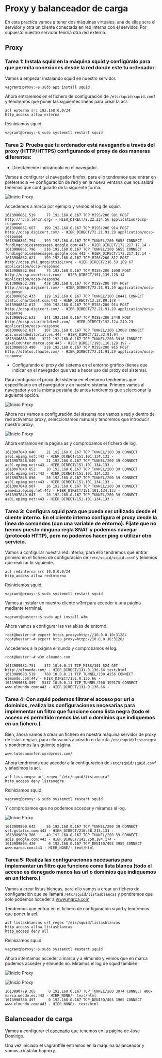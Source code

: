 # Proxy y balanceador de carga

En esta practica vamos a tener dos máquinas virtuales, una de ellas sera el servidor y otra un cliente conectada en red interna con el servidor. Por supuesto nuestro servidor tendrá otra red externa.

## Proxy

### Tarea 1: Instala squid en la máquina squid y configúralo para que permita conexiones desde la red donde este tu ordenador.

Vamos a empezar instalando squid en nuestro servidor.
~~~
vagrant@proxy:~$ sudo apt install squid
~~~

Ahora entraremos en el fichero de configuración de `/etc/squid/squid.conf` y tendremos que poner las siguientes lineas para crear la acl.
~~~
acl externa src 192.168.0.0/24
http_access allow externa
~~~

Reiniciamos squid.
~~~
vagrant@proxy:~$ sudo systemctl restart squid
~~~

### Tarea 2: Prueba que tu ordenador está navegando a través del proxy (HTTP/HTTPS) configurando el proxy de dos maneras diferentes:

- Directamente indicándolo en el navegador.

Vamos a configurar el navegador firefox, para ello tendremos que entrar en preferencia --> configuracion de red y en la nueva ventana que nos saldrá tenemos que configurarlo de la siguiente forma.

![Inicio Proxy](imagenes/proxy.png)

Accedemos a marca por ejemplo y vemos el log de squid.
~~~
1613986861.519     77 192.168.0.167 TCP_MISS/200 981 POST http://r3.o.lencr.org/ - HIER_DIRECT/2.22.234.56 application/ocsp-response
1613986861.667    199 192.168.0.167 TCP_MISS/200 914 POST http://ocsp.digicert.com/ - HIER_DIRECT/72.21.91.29 application/ocsp-response
1613986861.794    199 192.168.0.167 TCP_TUNNEL/200 5658 CONNECT fundingchoicesmessages.google.com:443 - HIER_DIRECT/172.217.17.14 -
1613986861.796    216 192.168.0.167 TCP_TUNNEL/200 5655 CONNECT fundingchoicesmessages.google.com:443 - HIER_DIRECT/172.217.17.14 -
1613986862.021    199 192.168.0.167 TCP_MISS/200 817 POST http://ocsp.pki.goog/gts1o1core - HIER_DIRECT/216.58.209.67 application/ocsp-response
1613986862.064     74 192.168.0.167 TCP_MISS/200 1008 POST http://ocsp.usertrust.com/ - HIER_DIRECT/151.139.128.14 application/ocsp-response
1613986862.398    438 192.168.0.167 TCP_MISS/200 704 POST http://ocsp.digicert.com/ - HIER_DIRECT/72.21.91.29 application/ocsp-response
1613986862.433    129 192.168.0.167 TCP_TUNNEL/200 18441 CONNECT static.chartbeat.com:443 - HIER_DIRECT/13.32.89.178 -
1613986862.612    200 192.168.0.167 TCP_MISS/200 914 POST http://ocsp.digicert.com/ - HIER_DIRECT/72.21.91.29 application/ocsp-response
1613986862.623    141 192.168.0.167 TCP_MISS/200 2448 POST http://ocsp.starfieldtech.com/ - HIER_DIRECT/192.124.249.23 application/ocsp-response
1613986862.837    107 192.168.0.167 TCP_TUNNEL/200 13008 CONNECT api.unidadeditorial.es:443 - HIER_DIRECT/13.32.91.94 -
1613986863.350   3222 192.168.0.167 TCP_TUNNEL/200 3916 CONNECT pixelcounter.marca.com:443 - HIER_DIRECT/193.110.128.197 -
1613986863.490    228 192.168.0.167 TCP_MISS/200 915 POST http://status.thawte.com/ - HIER_DIRECT/72.21.91.29 application/ocsp-response
~~~

- Configurando el proxy del sistema en el entorno gráfico (tienes que indicar en el navegador que vas a hacer uso del proxy del sistema).

Para configurar el proxy del sistema en el entorno tendremos que especificarlo en el navegador y en nuestro sistema.
Primero vamos al navegador y en la misma pestaña de antes tendremos que seleccionar la siguiente opción.

![Inicio Proxy](imagenes/proxy2.png)

Ahora nos vamos a configuración del sistema nos vamos a red y dentro de red activamos proxy, seleccionamos manual y tendremos que introducir nuestro proxy.

![Inicio Proxy](imagenes/proxy3.png)

Ahora entramos en la página as y comprobamos el fichero de log.
~~~
1613987848.040     21 192.168.0.167 TCP_TUNNEL/200 39 CONNECT as01.epimg.net:443 - HIER_DIRECT/151.101.134.133 -
1613987848.049     21 192.168.0.167 TCP_TUNNEL/200 39 CONNECT as01.epimg.net:443 - HIER_DIRECT/151.101.134.133 -
1613987848.052     20 192.168.0.167 TCP_TUNNEL/200 39 CONNECT as01.epimg.net:443 - HIER_DIRECT/151.101.134.133 -
1613987848.056     20 192.168.0.167 TCP_TUNNEL/200 39 CONNECT as01.epimg.net:443 - HIER_DIRECT/151.101.134.133 -
1613987848.907     26 192.168.0.167 TCP_TUNNEL/200 39 CONNECT asmedia.epimg.net:443 - HIER_DIRECT/151.101.134.133 -
1613987849.647     20 192.168.0.167 TCP_TUNNEL/200 39 CONNECT as01.epimg.net:443 - HIER_DIRECT/151.101.134.133 -
~~~

### Tarea 3: Configura squid para que pueda ser utilizado desde el cliente interno. En el cliente interno configura el proxy desde la línea de comandos (con una variable de entorno). Fíjate que no hemos puesto ninguna regla SNAT y podemos navegar (protocolo HTTP), pero no podemos hacer ping o utilizar otro servicio.

Vamos a configurar nuestra red interna, para ello tendremos que entrar primero en el fichero de configuración de `/etc/squid/squid.conf` y tenemos que realizar lo siguiente.
~~~
acl redinterna src 10.0.0.0/24
http_access allow redinterna
~~~

Reiniciamos squid.
~~~
vagrant@proxy:~$ sudo systemctl restart squid
~~~

Vamos a instalar en nuestro cliente w3m para acceder a una página mediante terminal.
~~~
vagrant@buster:~$ sudo apt install w3m
~~~

Ahora vamos a configurar las variables de entorno.
~~~
root@buster:~# export https_proxy=http://10.0.0.10:3128/
root@buster:~# export http_proxy=http://10.0.0.10:3128/
~~~

Accedemos a la página elmundo y comprobamos el log.
~~~
root@buster:~# w3m elmundo.com
~~~

~~~
1613989082.751    372 10.0.0.11 TCP_MISS/301 524 GET http://elmundo.com/ - HIER_DIRECT/131.0.136.66 text/html
1613989083.519    760 10.0.0.11 TCP_TUNNEL/200 4256 CONNECT elmundo.com:443 - HIER_DIRECT/131.0.136.66 -
1613989088.859   5337 10.0.0.11 TCP_TUNNEL/200 199175 CONNECT www.elmundo.com:443 - HIER_DIRECT/131.0.136.66 -
~~~

### Tarea 4: Con squid podemos filtrar el acceso por url o dominios, realiza las configuraciones necesarias para implementar un filtro que funcione como lista negra (todo el acceso es permitido menos las url o dominios que indiquemos en un fichero.)

Bien, ahora vamos a crear un fichero en nuestra máquina servidor de proxy de listas negras, para ello vamos a crearlo en la ruta `/etc/squid/listanegra` y pondremos la siguiente página.
~~~
www.tutecnoinfor.wordpress.com/
~~~

Ahora tendremos que acceder a la configuracion de `/etc/squid/squid.conf` y añadimos la acl.
~~~
acl listanegra url_regex "/etc/squid/listanegra"
http_access deny listanegra
~~~

Reiniciamos squid.
~~~
vagrant@proxy:~$ sudo systemctl restart squid
~~~

Y comprobamos que no podemos acceder y miramos el log.

![Inicio Proxy](imagenes/proxy4.png)

~~~
1613989800.642     56 192.168.0.167 TCP_TUNNEL/200 39 CONNECT ssl.gstatic.com:443 - HIER_DIRECT/216.58.215.131 -
1613989800.766     49 192.168.0.167 TCP_TUNNEL/200 39 CONNECT apis.google.com:443 - HIER_DIRECT/142.250.184.174 -
1613989804.426      0 192.168.0.167 TCP_DENIED/403 3959 CONNECT www.marca.com:443 - HIER_NONE/- text/html
~~~

### Tarea 5: Realiza las configuraciones necesarias para implementar un filtro que funcione como lista blanca (todo el acceso es denegado menos las url o dominios que indiquemos en un fichero.)

Vamos a crear listas blancas, para ello vamos a crear un fichero de configuración que se llamará `/etc/squid/listasblancas` y pondremos que solo podemos acceder a www.marca.com

Tendremos que entrar en el fichero de configuración squid y tendremos que poner la acl.
~~~
acl listasblancas url_regex "/etc/squid/listasblancas
http_access allow listasblancas
http_access deny all
~~~

Reiniciamos squid.
~~~
vagrant@proxy:~$ sudo systemctl restart squid
~~~

Ahora intentamos acceder a marca y a elmundo y vemos que en marca podemos acceder y elmundo no. Miramos el log de squid también.

![Inicio Proxy](imagenes/proxy5.png)

![Inicio Proxy](imagenes/proxy6.png)

~~~
1613990779.365      0 192.168.0.167 TCP_TUNNEL/200 3974 CONNECT e00-marca.uecdn.es:443 - HIER_NONE/- text/html
1613990780.497      0 192.168.0.167 TCP_DENIED/403 3965 CONNECT www.elmundo.com:443 - HIER_NONE/- text/html
~~~

## Balanceador de carga

Vamos a configurar el [escenario](https://fp.josedomingo.org/serviciosgs/u08/doc/haproxy/vagrant.zip) que tenemos en la página de Jose Domingo.

Una vez iniciado el vagrantfile entramos en la máquina balanceador y vamos a instalar haproxy.
~~~

~~~
